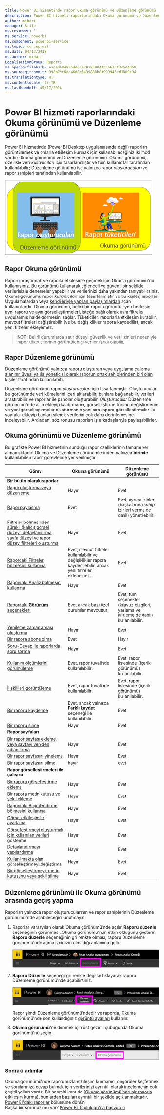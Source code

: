 ```yaml
---
title: Power BI hizmetinde rapor Okuma görünümü ve Düzenleme görünümü
description: Power BI hizmeti raporlarındaki Okuma görünümü ve Düzenleme görünümü arasındaki farklara genel bakış
author: mihart
manager: kfile
ms.reviewer: ''
ms.service: powerbi
ms.component: powerbi-service
ms.topic: conceptual
ms.date: 04/13/2018
ms.author: mihart
LocalizationGroup: Reports
ms.openlocfilehash: eacadb04935dd0c929a85904335b613f3d5d4d58
ms.sourcegitcommit: 998b79c0dd46d0e5439888b83999945ed1809c94
ms.translationtype: HT
ms.contentlocale: tr-TR
ms.lasthandoff: 05/17/2018
---
```

# <a name="reading-view-and-editing-view-in-power-bi-service-reports"></a>Power BI hizmeti raporlarındaki Okuma görünümü ve Düzenleme görünümü
Power BI hizmetinde (Power BI Desktop uygulamasında değil) raporları görüntülemek ve onlarla etkileşim kurmak için kullanabileceğiniz iki mod vardır: Okuma görünümü ve Düzenleme görünümü. Okuma görünümü, özellikle veri *kullanıcıları* için tasarlanmıştır ve tüm kullanıcılar tarafından kullanılabilir; Düzenleme görünümü ise yalnızca rapor *oluşturucuları* ve rapor sahipleri tarafından kullanılabilir.

![Rapor oluşturucularının ve rapor kullanıcılarının resmi](media/service-reading-view-and-editing-view/power-bi-creators-consumers.png)

## <a name="report-reading-view"></a>Rapor Okuma görünümü

 Raporu araştırmak ve raporla etkileşime geçmek için Okuma görünümü'nü kullanırsınız. Bu görünümü kullanarak eğlenceli ve güvenli bir şekilde verilerinizle denemeler yapabilir ve verilerinizi daha yakından tanıyabilirsiniz. Okuma görünümü rapor *kullanıcıları* için tasarlanmıştır ve bu kişiler, raporları Uygulamalardan veya [kendileriyle yapılan paylaşımlardan](service-share-dashboards.md) açan kullanıcılardır. Okuma görünümü, belirli bir raporu görüntüleyen herkesin aynı raporu ve aynı görselleştirmeleri, isteğe bağlı olarak aynı filtreler uygulanmış halde görmesini sağlar.  Tüketiciler, raporlarla etkileşim kurabilir, mevcut filtreleri değiştirebilir (ve bu değişiklikler rapora kaydedilir), ancak yeni filtreler ekleyemez.

>**NOT**: Belirli durumlarda satır düzeyi güvenlik ve veri izinleri nedeniyle rapor tüketicilerinin görüntülediği veriler farklı olabilir.

## <a name="report-editing-view"></a>Rapor Düzenleme görünümü

Düzenleme görünümü yalnızca raporu oluşturan veya [uygulama çalışma alanının üyesi ya da yöneticisi olarak raporun ortak sahiplerinden biri olan](service-create-distribute-apps.md) kişiler tarafından kullanılabilir.

Düzenleme görünümü rapor *oluşturucuları* için tasarlanmıştır. Oluşturucular bu görünümde veri kümelerini içeri aktarabilir, bunlara bağlanabilir, verileri araştırabilir ve raporlar ile panolar oluşturabilir. *Oluşturucular* Düzenleme görünümü'nde alan ekleyip kaldırmanın, görselleştirme türünü değiştirmenin ve yeni görselleştirmeler oluşturmanın yanı sıra rapora görselleştirmeler ile sayfalar ekleyip bunları silerek verilerini çok daha derinlemesine inceleyebilir. Ardından, söz konusu raporları iş arkadaşlarıyla paylaşabilirler.

## <a name="reading-view-versus-editing-view"></a>Okuma görünümü ve Düzenleme görünümü
Bu grafikte Power BI hizmetinin sunduğu rapor özelliklerinin tamamı yer almamaktadır! Okuma ve Düzenleme görünümlerinden yalnızca **birinde** kullanılabilen rapor görevlerine yer verilmiştir.


|Görev  | Okuma görünümü  | Düzenleme görünümü |
|-------------------------|-------|-------|
|**Bir bütün olarak raporlar**  |
| [Rapor oluşturma veya düzenleme](service-report-create-new.md) | Hayır  | Evet |
| [Rapor paylaşma](service-share-reports.md)| Evet | Evet, ayrıca izinler (başkalarına *sahip* izinleri verme de dahil) yönetilebilir. |
| [Filtreler bölmesinden sürekli (kalıcı) görsel düzeyi, detaylandırma, sayfa düzeyi ve rapor düzeyi filtreleri oluşturma](power-bi-report-add-filter.md) | Hayır  | Evet |
| [Rapordaki Filtreler bölmesini kullanma](power-bi-how-to-report-filter.md) | Evet, mevcut filtreler kullanılabilir ve değişiklikler rapora kaydedilebilir, ancak yeni filtreler eklenemez. | Evet |
| [Rapordaki Analiz bölmesini kullanma](service-analytics-pane.md) | Hayır | Evet |
| [Rapordaki **Görünüm** seçenekleri](power-bi-report-display-settings.md) | Evet ancak bazı özel durumlar mevcuttur. | Evet, tüm seçenekler (kılavuz çizgileri, yaslama ve kilitleme de dahil) kullanılabilir. |
| [Yenileme zamanlaması oluşturma](refresh-data.md) | Hayır  | Evet |
| [Bir rapora abone olma](service-report-subscribe.md) | Evet | Hayır |
| [Soru-Cevap ile raporlarda soru sorma](power-bi-q-and-a.md) | Hayır  | Evet |
| [Kullanım ölçümlerini görüntüleme](service-usage-metrics.md) | Evet, rapor tuvalinde kullanılabilir. | Evet, rapor listesinde (içerik görünümü) kullanılabilir. |
| [İlişkilileri görüntüleme](service-related-content.md) | Evet, rapor tuvalinde kullanılabilir. | Evet, rapor listesinde (içerik görünümü) kullanılabilir. |
| [Bir raporu kaydetme](service-report-save.md) | Evet, ancak yalnızca **Farklı kaydet** seçeneği ile kullanılabilir. | Evet |
| [Bir raporu silme](service-delete.md) | Hayır  | Evet |
|**Rapor sayfaları** |
| [Bir rapor sayfası ekleme veya sayfayı yeniden adlandırma](power-bi-report-add-page.md)  | Hayır  | Evet  |
| [Bir rapor sayfasını yineleme](power-bi-report-copy-paste-page.md) | Hayır  | Evet |
| [Bir rapor sayfasını silme](service-delete.md) | hayır | evet |
|**Rapor görselleştirmeleri ile çalışma**|
| [Bir rapora görselleştirme ekleme](power-bi-report-add-visualizations-i.md) | Hayır  | Evet |
| [Bir rapora metin kutusu ve şekil ekleme](power-bi-reports-add-text-and-shapes.md) | Hayır  | Evet |
| [Rapordaki Biçimlendirme bölmesini kullanma](service-the-report-editor-take-a-tour.md) | Hayır | Evet |
| [Görsel etkileşimler ayarlama](service-reports-visual-interactions.md) | Hayır  | Evet |
| [Görselleştirmeyi oluşturmak için kullanılan verileri gösterme](service-reports-show-data.md) | Hayır  | Evet |
| [Detaylandırmayı yapılandırma](power-bi-visualization-drill-down.md) | Hayır  | Evet |
| [Kullanılmakta olan görselleştirmeyi değiştirme](power-bi-report-change-visualization-type.md) | Hayır | Evet|
| [Bir görselleştirmeyi, metin kutusunu veya şekli silme](service-delete.md)| Hayır | Evet |


## <a name="navigating-between-editing-view-and-reading-view"></a>Düzenleme görünümü ile Okuma görünümü arasında geçiş yapma
Raporları yalnızca rapor oluşturucularının ve rapor sahiplerinin Düzenleme görünümü'nde açabileceğini unutmayın.

1. Raporlar varsayılan olarak Okuma görünümü'nde açılır. **Raporu düzenle** seçeneğinin görünmesi, Okuma görünümü'nün etkin olduğunu gösterir. **Raporu düzenle** seçeneğinin gri renkte olması, raporu Düzenleme görünümü'nde açma izninizin olmadığı anlamına gelir.

   ![Gri renkte Raporu düzenle seçeneği](media/service-reading-view-and-editing-view/power-bi-edit-report-grey.png)

2. **Raporu Düzenle** seçeneği gri renkte değilse tıklayarak raporu Düzenleme görünümü'nde açabilirsiniz.

   ![Raporu düzenle seçeneği](media/service-reading-view-and-editing-view/power-bi-edit-report.png)

   Rapor şimdi Düzenleme görünümü'ndedir ve raporda, Okuma görünümü'nde son kullandığınız [görüntü ayarları](power-bi-report-display-settings.md) kullanılır.

2. **Okuma görünümü**'ne dönmek için üst gezinti çubuğunda Okuma görünümü'nü seçin.

    ![Okuma görünümü seçeneği](media/service-reading-view-and-editing-view/power-bi-reading-view.png)



### <a name="next-steps"></a>Sonraki adımlar
Okuma görünümü'nde raporunuzla etkileşim kurmanın, öngörüler keşfetmek ve sorularınıza cevap bulmak için verilerinizi ayrıntılı olarak incelemenin çok çeşitli yolları vardır.  Bir sonraki konuda ([Okuma görünümü'nde bir raporla etkileşim kurma](service-interact-with-a-report-in-editing-view.md)), bunlardan bazıları ayrıntılı bir şekilde açıklanmaktadır.    
[Power BI'daki raporlar](service-reports.md)   bölümüne dönün  
Başka bir sorunuz mu var? [Power BI Topluluğu'na başvurun](http://community.powerbi.com/)
